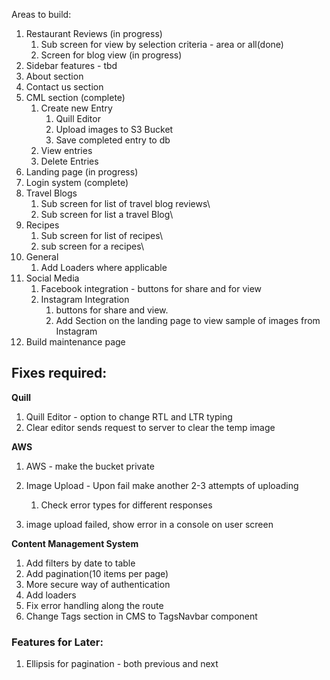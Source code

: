 Areas to build:

1. Restaurant Reviews (in progress)
   1. Sub screen for view by selection criteria - area or all(done)
   2. Screen for blog view (in progress)
2.  Sidebar features - tbd
3. About section
4. Contact us section
5. CML section (complete)
   1. Create new Entry
      1. Quill Editor 
      2. Upload  images to S3 Bucket 
      3. Save completed entry to db
   2. View entries
   3. Delete Entries
6. Landing page (in progress)
7. Login system (complete)
8. Travel Blogs
   1.  Sub screen for list of travel blog reviews\
   2.  Sub screen for list a travel Blog\
9. Recipes
   1.  Sub screen for list of recipes\
   2.  sub screen for a recipes\
10. General
    1. Add Loaders where applicable
11. Social Media
    1. Facebook integration - buttons for share and for view 
    2. Instagram Integration 
       1.  buttons for share and view.
       2. Add Section on the landing page to view sample of images from Instagram
12. Build maintenance page





## **Fixes required:**

**Quill**

1. Quill Editor - option to change RTL and LTR typing
2. Clear editor sends request to server to clear the temp image 

**AWS**

1. AWS - make the bucket private

2. Image Upload - Upon fail make another 2-3 attempts of uploading

   1. Check error types for different responses
2. image upload failed, show error in a console on user screen

**Content Management System**

1. Add filters by date to table
2. Add pagination(10 items per page)
3. More secure way of authentication
4.  Add loaders
5. Fix error handling along the route
6. Change Tags section in CMS to TagsNavbar component



### **Features for Later:**

1. Ellipsis for pagination - both previous and next

   